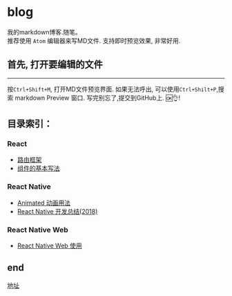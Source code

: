 # blog
  我的markdown博客.随笔。<br>
推荐使用 `Atom` 编辑器来写MD文件. 支持即时预览效果, 非常好用.<br>
## 首先, 打开要编辑的文件
---
按`Ctrl+Shift+M`, 打开MD文件预览界面. 如果无法呼出, 可以使用`Ctrl+Shilt+P`,搜索 markdown Preview 窗口. 写完别忘了,提交到GitHub上. :ok::ok_hand:!

## 目录索引：

### React

* [路由框架](/framework/React/React-Router.md)
* [组件的基本写法](/framework/React/component写法.md)

### React Native 

* [Animated 动画用法](/framework/React-Native/Animated.md)
* [React Native 开发总结(2018)](/framework/React-Native/note.md)

### React Native Web

* [React Native Web 使用](/framework/React-Native/Animated.md)

## end
[地址](https://ivanwangcy.github.io/blog/)
